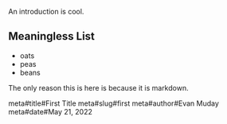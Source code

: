 

An introduction is cool.

## Meaningless List

* oats
* peas
* beans

The only reason this is here is because it is markdown.

meta#title#First Title
meta#slug#first
meta#author#Evan Muday
meta#date#May 21, 2022
